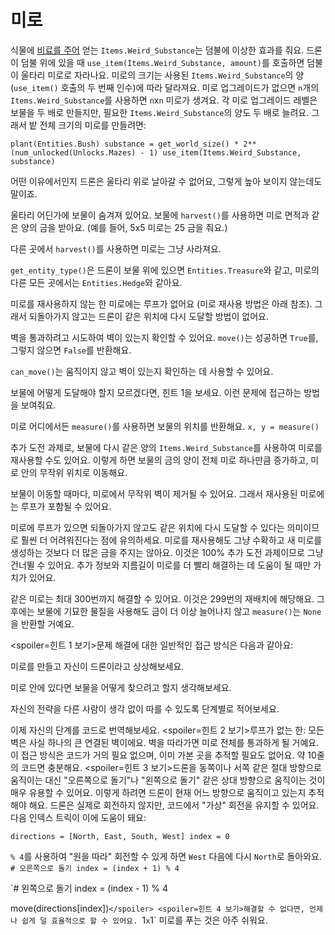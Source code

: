 # 미로
식물에 [비료를 주어](docs/unlocks/fertilizer.md) 얻는 `Items.Weird_Substance`는 덤불에 이상한 효과를 줘요. 드론이 덤불 위에 있을 때 `use_item(Items.Weird_Substance, amount)`를 호출하면 덤불이 울타리 미로로 자라나요.
미로의 크기는 사용된 `Items.Weird_Substance`의 양(`use_item()` 호출의 두 번째 인수)에 따라 달라져요.
미로 업그레이드가 없으면 `n`개의 `Items.Weird_Substance`를 사용하면 `n`x`n` 미로가 생겨요. 각 미로 업그레이드 레벨은 보물을 두 배로 만들지만, 필요한 `Items.Weird_Substance`의 양도 두 배로 늘려요.
그래서 밭 전체 크기의 미로를 만들려면:

`plant(Entities.Bush)
substance = get_world_size() * 2**(num_unlocked(Unlocks.Mazes) - 1)
use_item(Items.Weird_Substance, substance)`


어떤 이유에서인지 드론은 울타리 위로 날아갈 수 없어요, 그렇게 높아 보이지 않는데도 말이죠.

울타리 어딘가에 보물이 숨겨져 있어요. 보물에 `harvest()`를 사용하면 미로 면적과 같은 양의 금을 받아요. (예를 들어, 5x5 미로는 25 금을 줘요.)

다른 곳에서 `harvest()`를 사용하면 미로는 그냥 사라져요.

`get_entity_type()`은 드론이 보물 위에 있으면 `Entities.Treasure`와 같고, 미로의 다른 모든 곳에서는 `Entities.Hedge`와 같아요.

미로를 재사용하지 않는 한 미로에는 루프가 없어요 (미로 재사용 방법은 아래 참조). 그래서 되돌아가지 않고는 드론이 같은 위치에 다시 도달할 방법이 없어요.

벽을 통과하려고 시도하여 벽이 있는지 확인할 수 있어요.
`move()`는 성공하면 `True`를, 그렇지 않으면 `False`를 반환해요.

`can_move()`는 움직이지 않고 벽이 있는지 확인하는 데 사용할 수 있어요.

보물에 어떻게 도달해야 할지 모르겠다면, 힌트 1을 보세요. 이런 문제에 접근하는 방법을 보여줘요.

미로 어디에서든 `measure()`를 사용하면 보물의 위치를 반환해요.
`x, y = measure()`

추가 도전 과제로, 보물에 다시 같은 양의 `Items.Weird_Substance`를 사용하여 미로를 재사용할 수도 있어요.
이렇게 하면 보물의 금의 양이 전체 미로 하나만큼 증가하고, 미로 안의 무작위 위치로 이동해요.

보물이 이동할 때마다, 미로에서 무작위 벽이 제거될 수 있어요. 그래서 재사용된 미로에는 루프가 포함될 수 있어요.

미로에 루프가 있으면 되돌아가지 않고도 같은 위치에 다시 도달할 수 있다는 의미이므로 훨씬 더 어려워진다는 점에 유의하세요.
미로를 재사용해도 그냥 수확하고 새 미로를 생성하는 것보다 더 많은 금을 주지는 않아요.
이것은 100% 추가 도전 과제이므로 그냥 건너뛸 수 있어요.
추가 정보와 지름길이 미로를 더 빨리 해결하는 데 도움이 될 때만 가치가 있어요.

같은 미로는 최대 300번까지 해결할 수 있어요. 이것은 299번의 재배치에 해당해요. 그 후에는 보물에 기묘한 물질을 사용해도 금이 더 이상 늘어나지 않고 `measure()`는 `None`을 반환할 거예요.

<spoiler=힌트 1 보기>문제 해결에 대한 일반적인 접근 방식은 다음과 같아요:

미로를 만들고 자신이 드론이라고 상상해보세요.

미로 안에 있다면 보물을 어떻게 찾으려고 할지 생각해보세요.

자신의 전략을 다른 사람이 생각 없이 따를 수 있도록 단계별로 적어보세요.

이제 자신의 단계를 코드로 번역해보세요.
</spoiler>
<spoiler=힌트 2 보기>루프가 없는 한: 모든 벽은 사실 하나의 큰 연결된 벽이에요. 벽을 따라가면 미로 전체를 통과하게 될 거예요.
이 접근 방식은 코드가 거의 필요 없으며, 이미 가본 곳을 추적할 필요도 없어요. 약 10줄의 코드면 충분해요.</spoiler>
<spoiler=힌트 3 보기>드론을 동쪽이나 서쪽 같은 절대 방향으로 움직이는 대신 "오른쪽으로 돌기"나 "왼쪽으로 돌기" 같은 상대 방향으로 움직이는 것이 매우 유용할 수 있어요. 이렇게 하려면 드론이 현재 어느 방향으로 움직이고 있는지 추적해야 해요. 드론은 실제로 회전하지 않지만, 코드에서 "가상" 회전을 유지할 수 있어요.
다음 인덱스 트릭이 이에 도움이 돼요:

`directions = [North, East, South, West]
index = 0`

`% 4`를 사용하여 "원을 따라" 회전할 수 있게 하면 `West` 다음에 다시 `North`로 돌아와요.
`# 오른쪽으로 돌기
index = (index + 1) % 4`

`# 왼쪽으로 돌기
index = (index - 1) % 4

move(directions[index])`</spoiler>
<spoiler=힌트 4 보기>해결할 수 없다면, 언제나 쉽게 덜 효율적으로 할 수 있어요.
`1`x`1` 미로를 푸는 것은 아주 쉬워요.</spoiler>